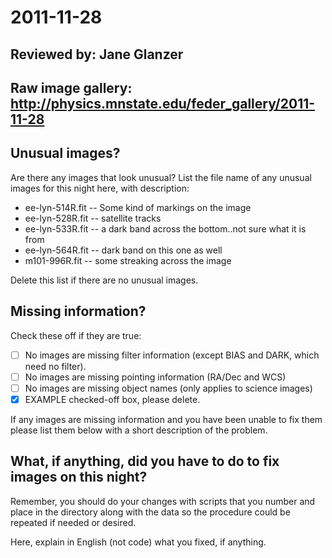 # 2011-11-28

## Reviewed by:   Jane Glanzer

## Raw image gallery: http://physics.mnstate.edu/feder_gallery/2011-11-28

## Unusual images?

Are there any images that look unusual? List the file name of any unusual images for this night here, with description:

+ ee-lyn-514R.fit -- Some kind of markings on the image
+ ee-lyn-528R.fit -- satellite tracks
+ ee-lyn-533R.fit -- a dark band across the bottom..not sure what it is from
+ ee-lyn-564R.fit -- dark band on this one as well
+ m101-996R.fit -- some streaking across the image


Delete this list if there are no unusual images.

## Missing information?

Check these off if they are true:

- [ ] No images are missing filter information (except BIAS and DARK, which need no filter).
- [ ] No images are missing pointing information (RA/Dec and WCS)
- [ ] No images are missing object names (only applies to science images)
- [x] EXAMPLE checked-off box, please delete.

If any images are missing information and you have been unable to fix them please list
them below with a short description of the problem.


## What, if anything, did you have to do to fix images on this night?

Remember, you should do your changes with scripts that you number and place in the
directory along with the data so the procedure could be repeated if needed or
desired.

Here, explain in English (not code) what you fixed, if anything.
